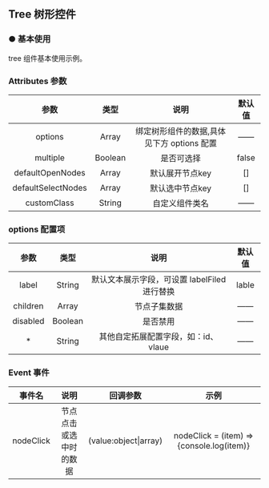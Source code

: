 <script setup>
    import demo1 from './demo1.vue' 
    // import demo2 from './demo2.vue' 
    // import demo3 from './demo3.vue'
    // import demo4 from './demo4.vue'
    // import demo5 from './demo5.vue'
    // import demo6 from './demo6.vue'
</script>
## Tree 树形控件

### ● 基本使用
<p> tree 组件基本使用示例。</p>
<demo1/>
<k-preview compname="Tree" demoname="demo1"/>

### Attributes 参数

|        参数        |  类型   |                    说明                    | 默认值 |
| :----------------: | :-----: | :----------------------------------------: | :----: |
|      options       |  Array  | 绑定树形组件的数据,具体见下方 options 配置 |   ——   |
|      multiple      | Boolean |                 是否可选择                 | false  |
|  defaultOpenNodes  |  Array  |              默认展开节点key               |   []   |
| defaultSelectNodes |  Array  |              默认选中节点key               |   []   |
|    customClass     | String  |               自定义组件类名               |   ——   |

### options 配置项

|   参数   |  类型   |                     说明                     | 默认值 |
| :------: | :-----: | :------------------------------------------: | :----: |
|  label   | String  | 默认文本展示字段，可设置 labelFiled 进行替换 | lable  |
| children |  Array  |                 节点子集数据                 |   ——   |
| disabled | Boolean |                   是否禁用                   |   ——   |
|    *     | String  |     其他自定拓展配置字段，如：id、vlaue      |   ——   |

### Event 事件

|  事件名   |          说明          |       回调参数        |                   示例                   |
| :-------: | :--------------------: | :-------------------: | :--------------------------------------: |
| nodeClick | 节点点击或选中时的数据 | (value:object\|array) | nodeClick = (item) =>{console.log(item)} |